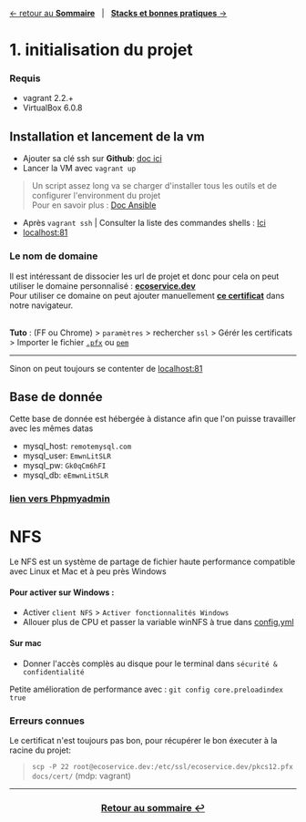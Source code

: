 [&larr; retour au **Sommaire**](0Sommaire.md) &nbsp;&nbsp;| &nbsp;&nbsp;[**Stacks et bonnes pratiques** &rarr;](2Stack.md)

# 1. initialisation du projet

### Requis
- vagrant 2.2.+
- VirtualBox 6.0.8

## Installation et lancement de la vm

- Ajouter sa clé ssh sur **Github**: [doc ici](https://help.github.com/en/github/authenticating-to-github/generating-a-new-ssh-key-and-adding-it-to-the-ssh-agent#generating-a-new-ssh-key)
- Lancer la VM avec `vagrant up`

> Un script assez long va se charger d'installer tous les outils et de configurer l'environment du projet<br>
> Pour en savoir plus : [Doc Ansible](https://docs.ansible.com/)

- Après `vagrant ssh` | Consulter la liste des commandes shells : [Ici](5Tips)
- [localhost:81](http://localhost:81)

### Le nom de domaine
Il est intéressant de dissocier les url de projet et donc pour cela on peut utiliser le domaine personnalisé :
[**ecoservice.dev**](https://ecoservice.dev) <br>
Pour utiliser ce domaine on peut ajouter manuellement [**ce certificat**](full_certificat.pfx) dans notre navigateur.<br><br>

**Tuto** : (FF ou Chrome) > `paramètres` > rechercher `ssl` > Gérér les certificats > Importer le fichier [`.pfx`](cert/full.pfx) ou [`pem`](cert/certificat.pem)

---
Sinon on peut toujours se contenter de [localhost:81](http://localhost:81)

## Base de donnée
Cette base de donnée est hébergée à distance afin que l'on puisse travailler avec les mêmes datas

- mysql_host: `remotemysql.com`
- mysql_user: `EmwnLitSLR`
- mysql_pw: `Gk0qCm6hFI`
- mysql_db: `eEmwnLitSLR`
### [**lien vers Phpmyadmin**](https://remotemysql.com/phpmyadmin/index.php) 

# NFS
Le NFS est un système de partage de fichier haute performance compatible avec Linux et Mac et à peu près Windows<br>

#### Pour activer sur Windows :
- Activer `client NFS` > `Activer fonctionnalités Windows`
- Allouer plus de CPU et passer la variable winNFS à true dans [config.yml](../config.yaml)

#### Sur mac
- Donner l'accès complès au disque pour le terminal dans `sécurité & confidentialité`

Petite amélioration de performance avec : `git config core.preloadindex true`

### Erreurs connues
Le certificat n'est toujours pas bon, pour récupérer le bon éxecuter à la racine du projet: 
> `scp -P 22 root@ecoservice.dev:/etc/ssl/ecoservice.dev/pkcs12.pfx docs/cert/` (mdp: vagrant)
---
### <center>[Retour au sommaire &#8617;](docs/0Sommaire.md)</center>